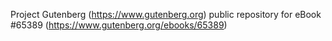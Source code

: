 Project Gutenberg (https://www.gutenberg.org) public repository for
eBook #65389 (https://www.gutenberg.org/ebooks/65389)
